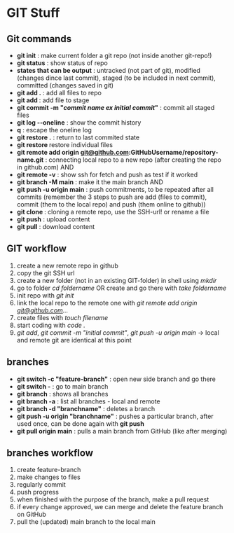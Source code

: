# GIT Stuff

## Git commands

- **git init** : make current folder a git repo (not inside another git-repo!)
- **git status** : show status of repo
- **states that can be output** : untracked (not part of git), modified (changes dince last commit), staged (to be included in next commit), committed (changes saved in git)
- **git add .** : add all files to repo
- **git add <filename>** : add file to stage
- **git commit -m "_commit name ex initial commit_"** : commit all staged files
- **git log --oneline** : show the commit history
- **q** : escape the oneline log
- **git restore .** : return to last commited state
- **git restore <filename>** restore individual files
- **git remote add origin git@github.com:GitHubUsername/repository-name.git** : connecting local repo to a new repo (after creating the repo in github.com) AND
- **git remote -v** : show ssh for fetch and push as test if it worked
- **git branch -M main** : make it the main branch AND
- **git push -u origin main** : push commitments, to be repeated after all commits
  (remember the 3 steps to push are add (files to commit), commit (them to the local repo) and push (them online to github))
- **git clone <url>** : cloning a remote repo, use the SSH-url!
  or rename a file
- **git push** : upload content
- **git pull** : download content

## GIT workflow

1. create a new remote repo in github
2. copy the git SSH url
3. create a new folder (not in an existing GIT-folder) in shell using _mkdir_
4. go to folder _cd foldername_ OR create and go there with _take foldername_
5. init repo with _git init_
6. link the local repo to the remote one with _git remote add origin git@github.com..._
7. create files with _touch filename_
8. start coding with _code ._
9. _git add_, _git commit -m "initial commit"_, _git push -u origin main_
   -> local and remote git are identical at this point

## branches

- **git switch -c "feature-branch"** : open new side branch and go there
- **git switch -** : go to main branch
- **git branch** : shows all branches
- **git branch -a** : list all branches - local and remote
- **git branch -d "branchname"** : deletes a branch
- **git push -u origin "branchname"** : pushes a particular branch, after used once, can be done again with **git push**
- **git pull origin main** : pulls a main branch from GitHub (like after merging)

## branches workflow

1. create feature-branch
2. make changes to files
3. regularly commit
4. push progress
5. when finished with the purpose of the branch, make a pull request
6. if every change approved, we can merge and delete the feature branch on GitHub
7. pull the (updated) main branch to the local main
